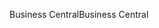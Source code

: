 <span data-ttu-id="36d1a-101">Business Central</span><span class="sxs-lookup"><span data-stu-id="36d1a-101">Business Central</span></span>

